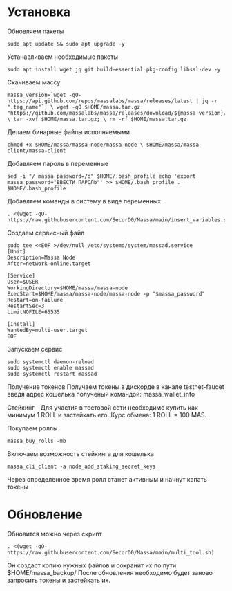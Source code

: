 # Установка
Обновляем пакеты
```
sudo apt update && sudo apt upgrade -y
```
Устанавливаем необходимые пакеты
```
sudo apt install wget jq git build-essential pkg-config libssl-dev -y
```
Скачиваем массу
```
massa_version=`wget -qO- https://api.github.com/repos/massalabs/massa/releases/latest | jq -r ".tag_name"`; \ wget -qO $HOME/massa.tar.gz "https://github.com/massalabs/massa/releases/download/${massa_version}/massa_${massa_version}_release_linux.tar.gz"; \ tar -xvf $HOME/massa.tar.gz; \ rm -rf $HOME/massa.tar.gz
```
Делаем бинарные файлы исполняемыми
```
chmod +x $HOME/massa/massa-node/massa-node \ $HOME/massa/massa-client/massa-client
```
Добавляем пароль в переменные 
```
sed -i "/ massa_password=/d" $HOME/.bash_profile echo 'export massa_password="ВВЕСТИ_ПАРОЛЬ"' >> $HOME/.bash_profile . $HOME/.bash_profile
```
Добавляем команды в систему в виде переменных
```
. <(wget -qO- https://raw.githubusercontent.com/SecorD0/Massa/main/insert_variables.sh)
```
Создаем сервисный файл
```
sudo tee <<EOF >/dev/null /etc/systemd/system/massad.service 
[Unit] 
Description=Massa Node 
After=network-online.target 

[Service] 
User=$USER 
WorkingDirectory=$HOME/massa/massa-node 
ExecStart=$HOME/massa/massa-node/massa-node -p "$massa_password" 
Restart=on-failure 
RestartSec=3 
LimitNOFILE=65535 

[Install] 
WantedBy=multi-user.target 
EOF
```
Запускаем сервис
```
sudo systemctl daemon-reload 
sudo systemctl enable massad 
sudo systemctl restart massad
```
Получение токенов
Получаем токены в дискорде в канале testnet-faucet введя адрес кошелька полученый командой: massa_wallet_info

Стейкинг
⠀Для участия в тестовой сети необходимо купить как минимум 1 ROLL и застейкать его. Курс обмена: 1 ROLL = 100 MAS.

Покупаем роллы
```
massa_buy_rolls -mb
```
Включаем возможность стейкинга для кошелька
```
massa_cli_client -a node_add_staking_secret_keys
```
Через определенное время ролл станет активным и начнут капать токены

# Обновление
Обновится можно через скрипт
```
. <(wget -qO- https://raw.githubusercontent.com/SecorD0/Massa/main/multi_tool.sh)
```
Он создаст копию нужных файлов и сохранит их по пути $HOME/massa_backup/
После обновления необходимо будет заново запросить токены и застейкать их.

